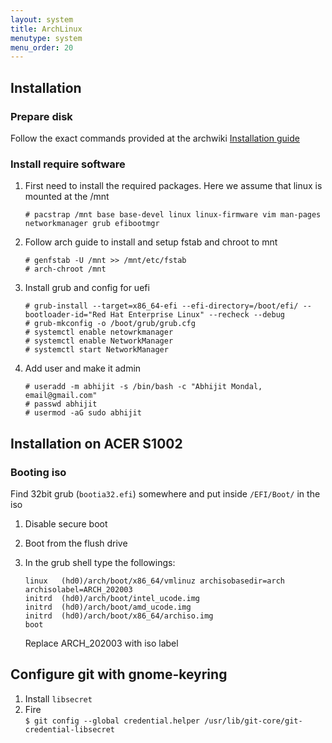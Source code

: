 ```yaml
---
layout: system
title: ArchLinux
menutype: system
menu_order: 20
---
```


## Installation

### Prepare disk
Follow the exact commands provided at the archwiki [Installation guide](https://wiki.archlinux.org/index.php/installation_guide)

### Install require software

1. First need to install the required packages.
Here we assume that linux is mounted at the /mnt

    ``# pacstrap /mnt base base-devel linux linux-firmware vim man-pages networkmanager grub efibootmgr``


1. Follow arch guide to install and setup fstab and chroot to mnt

    ``# genfstab -U /mnt >> /mnt/etc/fstab``<br>
    ``# arch-chroot /mnt``

1. Install grub and config for uefi

    ``# grub-install --target=x86_64-efi --efi-directory=/boot/efi/ --bootloader-id="Red Hat Enterprise Linux" --recheck --debug``<br>
    ``# grub-mkconfig -o /boot/grub/grub.cfg`` <br>
    ``# systemctl enable netowrkmanager`` <br>
    ``# systemctl enable NetworkManager`` <br>
    ``# systemctl start NetworkManager`` <br>

1. Add user and make it admin

    ``# useradd -m abhijit -s /bin/bash -c "Abhijit Mondal, email@gmail.com"`` <br>
    ``# passwd abhijit`` <br>
    ``# usermod -aG sudo abhijit`` <br>


## Installation on ACER S1002
### Booting iso

Find 32bit grub (`bootia32.efi`) somewhere and put inside `/EFI/Boot/` in the iso

1. Disable secure boot
1. Boot from the flush drive
1. In the grub shell type the followings:

    ``linux   (hd0)/arch/boot/x86_64/vmlinuz archisobasedir=arch archisolabel=ARCH_202003`` <br>
    ``initrd  (hd0)/arch/boot/intel_ucode.img`` <br>
    ``initrd  (hd0)/arch/boot/amd_ucode.img`` <br>
    ``initrd  (hd0)/arch/boot/x86_64/archiso.img`` <br>
    ``boot``

    Replace ARCH_202003 with iso label

## Configure git with gnome-keyring
1. Install ``libsecret``
2. Fire <br>
    ``$ git config --global credential.helper /usr/lib/git-core/git-credential-libsecret``
